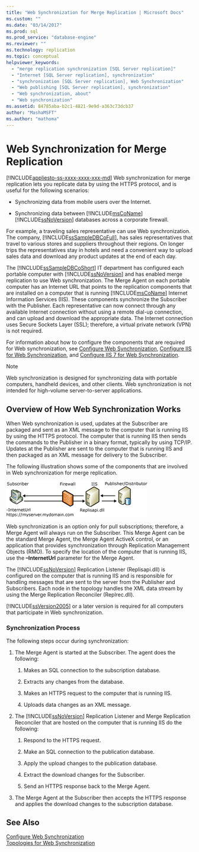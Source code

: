 ```yaml
---
title: "Web Synchronization for Merge Replication | Microsoft Docs"
ms.custom: ""
ms.date: "03/14/2017"
ms.prod: sql
ms.prod_service: "database-engine"
ms.reviewer: ""
ms.technology: replication
ms.topic: conceptual
helpviewer_keywords: 
  - "merge replication synchronization [SQL Server replication]"
  - "Internet [SQL Server replication], synchronization"
  - "synchronization [SQL Server replication], Web Synchronization"
  - "Web publishing [SQL Server replication], synchronization"
  - "Web synchronization, about"
  - "Web synchronization"
ms.assetid: 84785aba-b2c1-4821-9e9d-a363c73dcb37
author: "MashaMSFT"
ms.author: "mathoma"
---
```

# Web Synchronization for Merge Replication
[!INCLUDE[appliesto-ss-xxxx-xxxx-xxx-md](../../includes/appliesto-ss-xxxx-xxxx-xxx-md.md)]
  Web synchronization for merge replication lets you replicate data by using the HTTPS protocol, and is useful for the following scenarios:  
  
-   Synchronizing data from mobile users over the Internet.  
  
-   Synchronizing data between [!INCLUDE[msCoName](../../includes/msconame-md.md)] [!INCLUDE[ssNoVersion](../../includes/ssnoversion-md.md)] databases across a corporate firewall.  
  
 For example, a traveling sales representative can use Web synchronization. The company, [!INCLUDE[ssSampleDBCoFull](../../includes/sssampledbcofull-md.md)], has sales representatives that travel to various stores and suppliers throughout their regions. On longer trips the representatives stay in hotels and need a convenient way to upload sales data and download any product updates at the end of each day.  
  
 The [!INCLUDE[ssSampleDBCoShort](../../includes/sssampledbcoshort-md.md)] IT department has configured each portable computer with [!INCLUDE[ssNoVersion](../../includes/ssnoversion-md.md)] and has enabled merge replication to use Web synchronization. The Merge Agent on each portable computer has an Internet URL that points to the replication components that are installed on a computer that is running [!INCLUDE[msCoName](../../includes/msconame-md.md)] Internet Information Services (IIS). These components synchronize the Subscriber with the Publisher. Each representative can now connect through any available Internet connection without using a remote dial-up connection, and can upload and download the appropriate data. The Internet connection uses Secure Sockets Layer (SSL); therefore, a virtual private network (VPN) is not required.  
  
 For information about how to configure the components that are required for Web synchronization, see [Configure Web Synchronization](../../relational-databases/replication/configure-web-synchronization.md), [Configure IIS for Web Synchronization](../../relational-databases/replication/configure-iis-for-web-synchronization.md), and [Configure IIS 7 for Web Synchronization](../../relational-databases/replication/configure-iis-7-for-web-synchronization.md).  
  
> [!NOTE]  
>  Web synchronization is designed for synchronizing data with portable computers, handheld devices, and other clients. Web synchronization is not intended for high-volume server-to-server applications.  
  
## Overview of How Web Synchronization Works  
 When Web synchronization is used, updates at the Subscriber are packaged and sent as an XML message to the computer that is running IIS by using the HTTPS protocol. The computer that is running IIS then sends the commands to the Publisher in a binary format, typically by using TCP/IP. Updates at the Publisher are sent to the computer that is running IIS and then packaged as an XML message for delivery to the Subscriber.  
  
 The following illustration shows some of the components that are involved in Web synchronization for merge replication.  
  
 ![Web synchronization components and data flow](../../relational-databases/replication/media/web-sync01.gif "Web synchronization components and data flow")  
  
 Web synchronization is an option only for pull subscriptions; therefore, a Merge Agent will always run on the Subscriber. This Merge Agent can be the standard Merge Agent, the Merge Agent ActiveX control, or an application that provides synchronization through Replication Management Objects (RMO). To specify the location of the computer that is running IIS, use the **–InternetUrl** parameter for the Merge Agent.  
  
 The [!INCLUDE[ssNoVersion](../../includes/ssnoversion-md.md)] Replication Listener (Replisapi.dll) is configured on the computer that is running IIS and is responsible for handling messages that are sent to the server from the Publisher and Subscribers. Each node in the topology handles the XML data stream by using the Merge Replication Reconciler (Replrec.dll).  
  
 [!INCLUDE[ssVersion2005](../../includes/ssversion2005-md.md)] or a later version is required for all computers that participate in Web synchronization.  
  
### Synchronization Process  
 The following steps occur during synchronization:  
  
1.  The Merge Agent is started at the Subscriber. The agent does the following:  
  
    1.  Makes an SQL connection to the subscription database.  
  
    2.  Extracts any changes from the database.  
  
    3.  Makes an HTTPS request to the computer that is running IIS.  
  
    4.  Uploads data changes as an XML message.  
  
2.  The [!INCLUDE[ssNoVersion](../../includes/ssnoversion-md.md)] Replication Listener and Merge Replication Reconciler that are hosted on the computer that is running IIS do the following:  
  
    1.  Respond to the HTTPS request.  
  
    2.  Make an SQL connection to the publication database.  
  
    3.  Apply the upload changes to the publication database.  
  
    4.  Extract the download changes for the Subscriber.  
  
    5.  Send an HTTPS response back to the Merge Agent.  
  
3.  The Merge Agent at the Subscriber then accepts the HTTPS response and applies the download changes to the subscription database.  
  
## See Also  
 [Configure Web Synchronization](../../relational-databases/replication/configure-web-synchronization.md)   
 [Topologies for Web Synchronization](../../relational-databases/replication/topologies-for-web-synchronization.md)  
  
  
